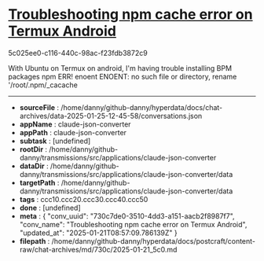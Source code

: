 # [Troubleshooting npm cache error on Termux Android](https://claude.ai/chat/730c7de0-3510-4dd3-a151-aacb2f8987f7)

5c025ee0-c116-440c-98ac-f23fdb3872c9

With Ubuntu on Termux on android, I'm having trouble installing BPM packages npm ERR! enoent ENOENT: no such file or directory, rename '/root/.npm/_cacache

---

* **sourceFile** : /home/danny/github-danny/hyperdata/docs/chat-archives/data-2025-01-25-12-45-58/conversations.json
* **appName** : claude-json-converter
* **appPath** : claude-json-converter
* **subtask** : [undefined]
* **rootDir** : /home/danny/github-danny/transmissions/src/applications/claude-json-converter
* **dataDir** : /home/danny/github-danny/transmissions/src/applications/claude-json-converter/data
* **targetPath** : /home/danny/github-danny/transmissions/src/applications/claude-json-converter/data
* **tags** : ccc10.ccc20.ccc30.ccc40.ccc50
* **done** : [undefined]
* **meta** : {
  "conv_uuid": "730c7de0-3510-4dd3-a151-aacb2f8987f7",
  "conv_name": "Troubleshooting npm cache error on Termux Android",
  "updated_at": "2025-01-21T08:57:09.786139Z"
}
* **filepath** : /home/danny/github-danny/hyperdata/docs/postcraft/content-raw/chat-archives/md/730c/2025-01-21_5c0.md